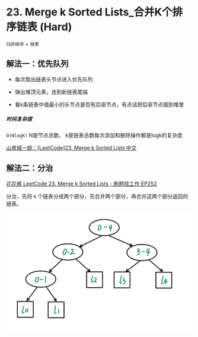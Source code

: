 # 23. Merge k Sorted Lists_合并K个排序链表 (Hard)

`归并排序` + `链表`



## 解法一：优先队列

- 每次取出链表头节点进入优先队列

- 弹出堆顶元素，连到新链表尾端
  
- 看k条链表中值最小的头节点是否有后驱节点，有点话把后驱节点插到堆里

##### 时间复杂度

`O(NlogK)` N是节点总数， k是链表总数每次添加和删除操作都是logk的复杂度



[山景城一姐：[LeetCode]23. Merge k Sorted Lists 中文](https://youtu.be/nGKv8oSs2Jc)



## 解法二：分治

[花花酱 LeetCode 23. Merge k Sorted Lists - 刷题找工作 EP252](https://youtu.be/XqA8bBoEdIY)

分治，先将 `K` 个链表分成两个部分，先合并两个部分，再合并这两个部分返回的链表。

![solve_2](https://raw.githubusercontent.com/KimmiGYH/LeetCode_Notes_Public/master/Section05_Solutions/0023_Merge%20k%20Sorted%20Lists_%E5%90%88%E5%B9%B6K%E4%B8%AA%E6%8E%92%E5%BA%8F%E9%93%BE%E8%A1%A8(Hard)/solve_2.png)

